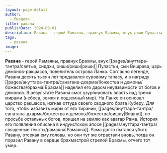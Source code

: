 ```yaml
---
layout: page-detail
author:
  - Яшодеви
title: равана
publishDate: 2024-09-01
description: Равана - герой Рамаяны, правнук Брахмы, внук риши Пуластьи, сын Вишрава, царь демонов-ракшасов, повелитель острова Ланка. Согласно легенде, Равана десять тысяч лет предавался суровому тапасу, и в награду Брахма наделил его даром неуязвимости от богов и демонов.
tags:
  - равана
image:
---
```

**Равана** - герой Рамаяны, правнук Брахмы, внук [[pages/ануттара-тантра/святые, сиддхи, риши/риши|риши]] Пуластьи, сын Вишрава, царь демонов-ракшасов, повелитель острова Ланка. Согласно легенде, Равана десять тысяч лет предавался суровому тапасу, и в награду [[pages/ануттара-тантра/санатана-дхарма/божества и демоны/божества/брахма|Брахма]] наделил его даром неуязвимости от богов и демонов. В результате Равана смог узурпировать власть над тремя мирами (небеса, земля и подземный мир). На Ланке он основал царство ракшасов, изгнав оттуда своего сводного брата Куберу. Для того, чтобы избавить миры от его тирании, [[pages/ануттара-тантра/санатана-дхарма/божества и демоны/божества/вишну|Вишну]], по просьбе остальных богов, пришел на землю как аватар Рама. История его появления описана в индуистском эпосе [[pages/ануттара-тантра/священные тексты/рамаяна|Рамаяна]]. Рама долго пытался убить Равану, отсекая ему головы, но они тут же отрастали вновь, тогда он поразил Равану в сердце брахмастрой стрелой Брахмы, отчего тот умер.

